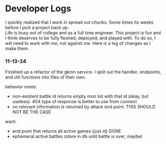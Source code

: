 # Developer Logs

I quickly realized that I work in spread out chunks.  Some times its weeks before I pick a project back up.  
Life is busy out of college and as a full time engineer.  This project is fun and I think deserves to be fully 
fleshed, deployed, and played with.  To do so, I will need to work with me, not against me.  Here is a log of changes 
as I make them.

### 11-13-24
Finished up a refactor of the gkmn service. I split out the handler, endpoints, and util functions into files of their
own.

behavior notes:
- non-existent battle id returns empty mon list
with that id (okay, but useless). 404 type of response is better to use from connect
- no relevant information is returned by attack end point. THIS SHOULD NOT BE THE CASE

want:
- end point that returns all active games (just id) DONE
- ephemeral active battles (store in db until battle is over, maybe)
